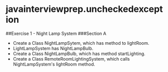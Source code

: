 # javainterviewprep.uncheckedexception 
##Exercise 1 - Night Lamp System
###Section A
* Create a Class NightLampSytem, which has method to lightRoom.
* LightLampSystem has NightLampBulb.
* Create a Class NightLampBulb, which has method startLighting.
* Create a Class RemoteRoomLightingSystem, which calls NightLampSystem's lightRoom method.
